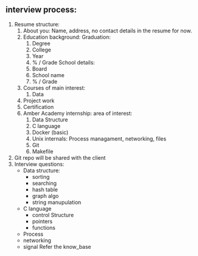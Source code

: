 interview process:
------------------
1. Resume structure:
    1. About you: Name, address, no contact details in the resume for now.
    2. Education background:
    Graduation:
        1. Degree
        2. College
        3. Year
        4. % / Grade
    School details:
        1. Board
        2. School name
        3. % / Grade
    3. Courses of main interest:
        1. Data
    4. Project work
    5. Certification
    6. Amber Academy internship:
        area of interest:
        1. Data Structure
        2. C language
        3. Docker (basic)
        4. Unix internals: Process managament, networking, files
        5. Git
        6. Makefile
2. Git repo will be shared with the client
3. Interview questions:
   - Data structure:
     - sorting
     - searching
     - hash table
     - graph algo
     - string manupulation
   - C language
     - control Structure
     - pointers
     - functions
   - Process
   - networking
   - signal
     Refer the know_base
